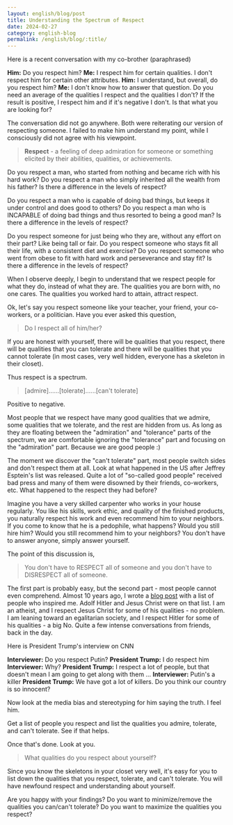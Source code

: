 ```yaml
---
layout: english/blog/post
title: Understanding the Spectrum of Respect
date: 2024-02-27
category: english-blog
permalink: /english/blog/:title/
---
```


Here is a recent conversation with my co-brother (paraphrased)

**Him:** Do you respect him?
**Me:** I respect him for certain qualities. I don't respect him for certain other attributes.
**Him:** I understand, but overall, do you respect him?
**Me:** I don't know how to answer that question. Do you need an average of the qualities I respect and the qualities I don't? If the result is positive, I respect him and if it's negative I don't. Is that what you are looking for?

The conversation did not go anywhere. Both were reiterating our version of respecting someone. I failed to make him understand my point, while I consciously did not agree with his viewpoint.

> **Respect** - a feeling of deep admiration for someone or something elicited by their abilities, qualities, or achievements.

Do you respect a man, who started from nothing and became rich with his hard work? Do you respect a man who simply inherited all the wealth from his father? Is there a difference in the levels of respect?

Do you respect a man who is capable of doing bad things, but keeps it under control and does good to others? Do you respect a man who is INCAPABLE of doing bad things and thus resorted to being a good man? Is there a difference in the levels of respect?

Do you respect someone for just being who they are, without any effort on their part? Like being tall or fair. Do you respect someone who stays fit all their life, with a consistent diet and exercise? Do you respect someone who went from obese to fit with hard work and perseverance and stay fit? Is there a difference in the levels of respect?

When I observe deeply, I begin to understand that we respect people for what they do, instead of what they are. The qualities you are born with, no one cares. The qualities you worked hard to attain, attract respect.

Ok, let's say you respect someone like your teacher, your friend, your co-workers, or a politician. Have you ever asked this question,

> Do I respect all of him/her?

If you are honest with yourself, there will be qualities that you respect, there will be qualities that you can tolerate and there will be qualities that you cannot tolerate (in most cases, very well hidden, everyone has a skeleton in their closet).

Thus respect is a spectrum.

> [admire]......[tolerate]......[can't tolerate]

Positive to negative.

Most people that we respect have many good qualities that we admire, some qualities that we tolerate, and the rest are hidden from us. As long as they are floating between the "admiration" and "tolerance" parts of the spectrum, we are comfortable ignoring the "tolerance" part and focusing on the "admiration" part. Because we are good people :)

The moment we discover the "can't tolerate" part, most people switch sides and don't respect them at all. Look at what happened in the US after Jeffrey Esptein's list was released. Quite a lot of "so-called good people" received bad press and many of them were disowned by their friends, co-workers, etc. What happened to the respect they had before?

Imagine you have a very skilled carpenter who works in your house regularly. You like his skills, work ethic, and quality of the finished products, you naturally respect his work and even recommend him to your neighbors. If you come to know that he is a pedophile, what happens? Would you still hire him? Would you still recommend him to your neighbors? You don't have to answer anyone, simply answer yourself.

The point of this discussion is,

> You don't have to RESPECT all of someone and you don't have to DISRESPECT all of someone.

The first part is probably easy, but the second part - most people cannot even comprehend. Almost 10 years ago, I wrote a [blog post]({{site.english.blog.url}}/what-inspires-you/) with a list of people who inspired me. Adolf Hitler and Jesus Christ were on that list. I am an atheist, and I respect Jesus Christ for some of his qualities - no problem. I am leaning toward an egalitarian society, and I respect Hitler for some of his qualities - a big No. Quite a few intense conversations from friends, back in the day.

Here is President Trump's interview on CNN

**Interviewer:** Do you respect Putin?
**President Trump:** I do respect him
**Interviewer:** Why?
**President Trump:** I respect a lot of people, but that doesn't mean I am going to get along with them ...
**Interviewer:** Putin's a killer
**President Trump:** We have got a lot of killers. Do you think our country is so innocent?

Now look at the media bias and stereotyping for him saying the truth. I feel him.

Get a list of people you respect and list the qualities you admire, tolerate, and can't tolerate. See if that helps.

Once that's done. Look at you.

> What qualities do you respect about yourself?

Since you know the skeletons in your closet very well, it's easy for you to list down the qualities that you respect, tolerate, and can't tolerate. You will have newfound respect and understanding about yourself.

Are you happy with your findings? Do you want to minimize/remove the qualities you can/can't tolerate? Do you want to maximize the qualities you respect?
